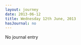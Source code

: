 ```yaml
---
layout: journey
date: 2013-06-12
title: Wednesday 12th June, 2013
hasJournal: no
---
```

No journal entry